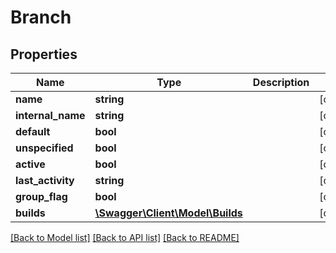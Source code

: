 # Branch

## Properties
Name | Type | Description | Notes
------------ | ------------- | ------------- | -------------
**name** | **string** |  | [optional] 
**internal_name** | **string** |  | [optional] 
**default** | **bool** |  | [optional] 
**unspecified** | **bool** |  | [optional] 
**active** | **bool** |  | [optional] 
**last_activity** | **string** |  | [optional] 
**group_flag** | **bool** |  | [optional] 
**builds** | [**\Swagger\Client\Model\Builds**](Builds.md) |  | [optional] 

[[Back to Model list]](../README.md#documentation-for-models) [[Back to API list]](../README.md#documentation-for-api-endpoints) [[Back to README]](../README.md)


